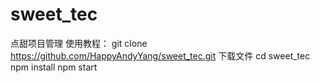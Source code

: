 # sweet_tec
点甜项目管理
使用教程：
git clone https://github.com/HappyAndyYang/sweet_tec.git   下载文件
cd sweet_tec
npm install
npm start
